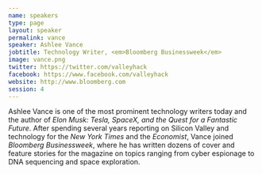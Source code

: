 ```yaml
---
name: speakers
type: page
layout: speaker
permalink: vance
speaker: Ashlee Vance
jobtitle: Technology Writer, <em>Bloomberg Businessweek</em>
image: vance.png
twitter: https://twitter.com/valleyhack
facebook: https://www.facebook.com/valleyhack
website: http://www.bloomberg.com
session: 4
---
```

Ashlee Vance is one of the most prominent technology writers today and the author of <em>Elon Musk: Tesla, SpaceX, and the Quest for a Fantastic Future</em>. After spending several years reporting on Silicon Valley and technology for the <em>New York Times</em> and the <em>Economist</em>, Vance joined <em>Bloomberg Businessweek</em>, where he has written dozens of cover and feature stories for the magazine on topics ranging from cyber espionage to DNA sequencing and space exploration.